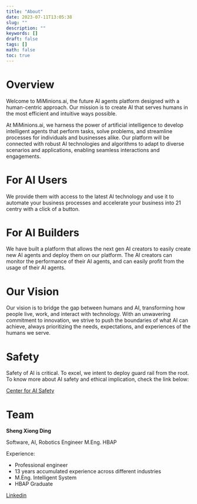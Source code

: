 ```yaml
---
title: "About"
date: 2023-07-11T13:05:38
slug: ""
description: ""
keywords: []
draft: false
tags: []
math: false
toc: true
---
```


# Overview

Welcome to MiMinions.ai, the future AI agents platform designed with a human-centric approach. Our mission is to create AI that serves humans in the most efficient and intuitive ways possible.

At MiMinions.ai, we harness the power of artificial intelligence to develop intelligent agents that perform tasks, solve problems, and streamline processes for individuals and businesses alike. Our platform will be connected with robust AI technologies and algorithms to adapt to diverse scenarios and applications, enabling seamless interactions and engagements.

# For AI Users
We provide them with access to the latest AI technology and use it to automate your business processes and accelerate your business into 21 centry with a click of a button. 

# For AI Builders
We have built a platform that allows the next gen AI creators to easily create new AI agents and deploy them on our platform. The AI creators can monitor the performance of their AI agents, and can easily profit from the usage of their AI agents.

# Our Vision
Our vision is to bridge the gap between humans and AI, transforming how people live, work, and interact with technology. With an unwavering commitment to innovation, we strive to push the boundaries of what AI can achieve, always prioritizing the needs, expectations, and experiences of the humans we serve.

# Safety
Safety of AI is critical. To excel, we intent to deploy guard rail from the root.
To know more about AI safety and ethical implication, check the link below:

[Center for AI Safety](https://www.safe.ai/ "Reducing Societal-scale Risks from AI")

<style>
.preview {
    width: 300;
    height: 300;
}
</style>


# Team
**Sheng Xiong Ding**

Software, AI, Robotics Engineer M.Eng. HBAP

Experience:
+ Professional engineer
+ 13 years accumulated experience across different industries
+ M.Eng. Intelligent System
+ HBAP Graduate

[Linkedin](https://www.linkedin.com/in/sheng-xiong-ding/)
